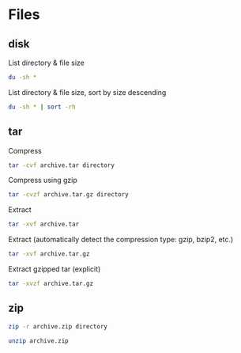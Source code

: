 # Files

## disk

List directory & file size
```sh
du -sh *
```

List directory & file size, sort by size descending
```sh
du -sh * | sort -rh
```

## tar

Compress
```sh
tar -cvf archive.tar directory
```

Compress using gzip
```sh
tar -cvzf archive.tar.gz directory
```

Extract
```sh
tar -xvf archive.tar
```

Extract (automatically detect the compression type: gzip, bzip2, etc.)
```sh
tar -xvf archive.tar.gz
```

Extract gzipped tar (explicit)
```sh
tar -xvzf archive.tar.gz
```

## zip

```sh
zip -r archive.zip directory
```

```sh
unzip archive.zip
```
